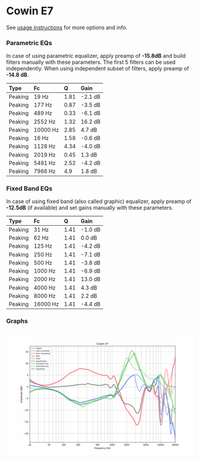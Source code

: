 # Cowin E7
See [usage instructions](https://github.com/jaakkopasanen/AutoEq#usage) for more options and info.

### Parametric EQs
In case of using parametric equalizer, apply preamp of **-15.8dB** and build filters manually
with these parameters. The first 5 filters can be used independently.
When using independent subset of filters, apply preamp of **-14.8 dB**.

| Type    | Fc       |    Q | Gain    |
|:--------|:---------|:-----|:--------|
| Peaking | 19 Hz    | 1.81 | -2.1 dB |
| Peaking | 177 Hz   | 0.87 | -3.5 dB |
| Peaking | 489 Hz   | 0.33 | -6.1 dB |
| Peaking | 2552 Hz  | 1.32 | 16.2 dB |
| Peaking | 10000 Hz | 2.85 | 4.7 dB  |
| Peaking | 16 Hz    | 1.58 | -0.6 dB |
| Peaking | 1128 Hz  | 4.34 | -4.0 dB |
| Peaking | 2019 Hz  | 0.45 | 1.3 dB  |
| Peaking | 5481 Hz  | 2.52 | -4.2 dB |
| Peaking | 7966 Hz  | 4.9  | 1.8 dB  |

### Fixed Band EQs
In case of using fixed band (also called graphic) equalizer, apply preamp of **-12.5dB**
(if available) and set gains manually with these parameters.

| Type    | Fc       |    Q | Gain    |
|:--------|:---------|:-----|:--------|
| Peaking | 31 Hz    | 1.41 | -1.0 dB |
| Peaking | 62 Hz    | 1.41 | 0.0 dB  |
| Peaking | 125 Hz   | 1.41 | -4.2 dB |
| Peaking | 250 Hz   | 1.41 | -7.1 dB |
| Peaking | 500 Hz   | 1.41 | -3.8 dB |
| Peaking | 1000 Hz  | 1.41 | -6.9 dB |
| Peaking | 2000 Hz  | 1.41 | 13.0 dB |
| Peaking | 4000 Hz  | 1.41 | 4.3 dB  |
| Peaking | 8000 Hz  | 1.41 | 2.2 dB  |
| Peaking | 16000 Hz | 1.41 | -4.4 dB |

### Graphs
![](./Cowin%20E7.png)